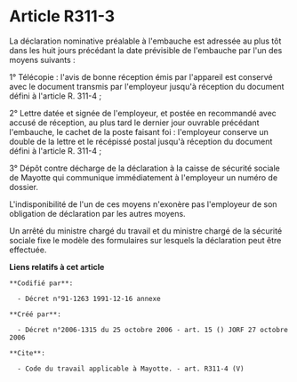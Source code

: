 # Article R311-3

La déclaration nominative préalable à l'embauche est adressée au plus tôt dans les huit jours précédant la date prévisible de
l'embauche par l'un des moyens suivants : 

1° Télécopie : l'avis de bonne réception émis par l'appareil est conservé avec le document transmis par l'employeur jusqu'à
réception du document défini à l'article R. 311-4 ; 

2° Lettre datée et signée de l'employeur, et postée en recommandé avec accusé de réception, au plus tard le dernier jour
ouvrable précédant l'embauche, le cachet de la poste faisant foi : l'employeur conserve un double de la lettre et le
récépissé postal jusqu'à réception du document défini à l'article R. 311-4 ; 

3° Dépôt contre décharge de la déclaration à la caisse de sécurité sociale de Mayotte qui communique immédiatement à
l'employeur un numéro de dossier. 

L'indisponibilité de l'un de ces moyens n'exonère pas l'employeur de son obligation de déclaration par les autres moyens. 

Un arrêté du ministre chargé du travail et du ministre chargé de la sécurité sociale fixe le modèle des formulaires sur
lesquels la déclaration peut être effectuée.

**Liens relatifs à cet article**

	**Codifié par**:

	  - Décret n°91-1263 1991-12-16 annexe

	**Créé par**:

	  - Décret n°2006-1315 du 25 octobre 2006 - art. 15 () JORF 27 octobre 2006

	**Cite**:

	  - Code du travail applicable à Mayotte. - art. R311-4 (V)
